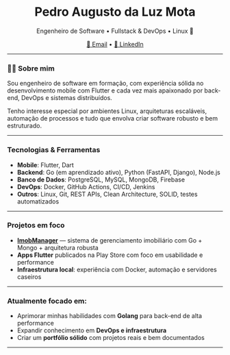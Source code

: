 <h1 align="center">Pedro Augusto da Luz Mota</h1>
<p align="center">Engenheiro de Software • Fullstack & DevOps • Linux 🐧</p>

<p align="center">
  <a href="mailto:pedro.mota@ges.inatel.br">📧 Email</a> •
  <a href="https://linkedin.com/in/pedroamota">💼 LinkedIn</a>
</p>

---

### 👨‍💻 Sobre mim

Sou engenheiro de software em formação, com experiência sólida no desenvolvimento mobile com Flutter e cada vez mais apaixonado por back-end, DevOps e sistemas distribuídos.

Tenho interesse especial por ambientes Linux, arquiteturas escaláveis, automação de processos e tudo que envolva criar software robusto e bem estruturado.

---

### Tecnologias & Ferramentas

- **Mobile**: Flutter, Dart  
- **Backend**: Go (em aprendizado ativo), Python (FastAPI, Django), Node.js  
- **Banco de Dados**: PostgreSQL, MySQL, MongoDB, Firebase  
- **DevOps**: Docker, GitHub Actions, CI/CD, Jenkins  
- **Outros**: Linux, Git, REST APIs, Clean Architecture, SOLID, testes automatizados

---

### Projetos em foco

- **[ImobManager](https://github.com/seuuser/imobmanager)** — sistema de gerenciamento imobiliário com Go + Mongo + arquitetura robusta  
- **Apps Flutter** publicados na Play Store com foco em usabilidade e performance  
- **Infraestrutura local**: experiência com Docker, automação e servidores caseiros

---

### Atualmente focado em:

- Aprimorar minhas habilidades com **Golang** para back-end de alta performance  
- Expandir conhecimento em **DevOps e infraestrutura**  
- Criar um **portfólio sólido** com projetos reais e bem documentados  

---

